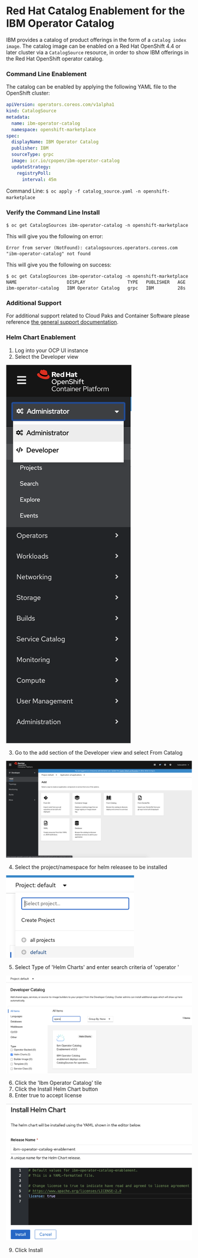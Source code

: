# Red Hat Catalog Enablement for the IBM Operator Catalog

IBM provides a catalog of product offerings in the form of a `catalog index image`.  The catalog image can be enabled on a Red Hat OpenShift 4.4 or later cluster via a `CatalogSource` resource, in order to show IBM offerings in the Red Hat OpenShift operator catalog.  

### Command Line Enablement

The catalog can be enabled by applying the following YAML file to the OpenShift cluster:

```yaml
apiVersion: operators.coreos.com/v1alpha1
kind: CatalogSource
metadata:
  name: ibm-operator-catalog
  namespace: openshift-marketplace
spec:
  displayName: IBM Operator Catalog
  publisher: IBM
  sourceType: grpc
  image: icr.io/cpopen/ibm-operator-catalog
  updateStrategy:
    registryPoll:
      interval: 45m
```

Command Line: `$ oc apply -f catalog_source.yaml -n openshift-marketplace`

### Verify the Command Line Install

```
$ oc get CatalogSources ibm-operator-catalog -n openshift-marketplace
```

This will give you the following on error:
```
Error from server (NotFound): catalogsources.operators.coreos.com "ibm-operator-catalog" not found
```

This will give you the following on success: 
```
$ oc get CatalogSources ibm-operator-catalog -n openshift-marketplace
NAME                   DISPLAY                TYPE   PUBLISHER   AGE
ibm-operator-catalog   IBM Operator Catalog   grpc   IBM         28s
```

### Additional Support

For additional support related to Cloud Paks and Container Software please reference [the general support documentation](https://www.ibm.com/support/knowledgecenter/en/cloudpaks).

### Helm Chart Enablement

1. Log into your OCP UI instance
2. Select the Developer view

![Helm Chart Select Developer View](images/helm_chart_select_developer_view.png)

3. Go to the add section of the Developer view and select From Catalog

![Add Helm Chart Catalog View](images/add_helm_chart_from_catalog.png)

4. Select the project/namespace for helm releasee to be installed

![Select Istall Namespace](images/select_install_namespace.png)

5. Select Type of 'Helm Charts' and enter search criteria of 'operator '

![Select Helm Charts Search Operator](images/select_helm_charts_search_operator.png)

6. Click the 'Ibm Operator Catalog' tile
7. Click the Install Helm Chart button
8. Enter true to accept license

![Accept License True](images/accept_license_true.png)

9. Click Install
